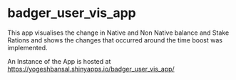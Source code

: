 # badger_user_vis_app
This app visualises the change in Native and Non Native balance and Stake Rations and shows the changes that occurred around the time boost was implemented.

An Instance of the App is hosted at https://yogeshbansal.shinyapps.io/badger_user_vis_app/